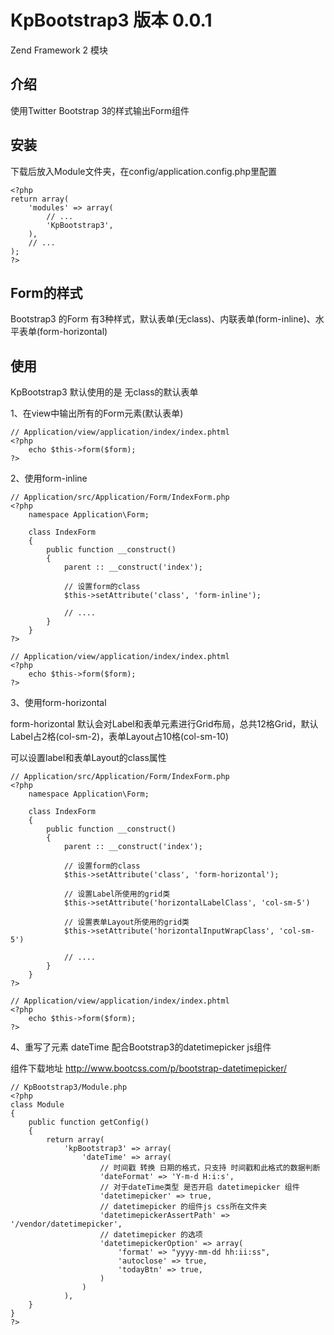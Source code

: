 KpBootstrap3 版本 0.0.1
============
Zend Framework 2 模块

介绍
------

使用Twitter Bootstrap 3的样式输出Form组件

安装
------

下载后放入Module文件夹，在config/application.config.php里配置

    <?php
    return array(
        'modules' => array(
            // ...
            'KpBootstrap3',
        ),
        // ...
    );
    ?>

Form的样式
-----------
Bootstrap3 的Form 有3种样式，默认表单(无class)、内联表单(form-inline)、水平表单(form-horizontal)

使用
-----------
KpBootstrap3 默认使用的是 无class的默认表单

1、在view中输出所有的Form元素(默认表单)

    // Application/view/application/index/index.phtml
    <?php
        echo $this->form($form);
    ?>

2、使用form-inline
    
    // Application/src/Application/Form/IndexForm.php
    <?php
        namespace Application\Form;
    
        class IndexForm
        {
            public function __construct()
            {
                parent :: __construct('index');
                
                // 设置form的class
                $this->setAttribute('class', 'form-inline');
                
                // ....
            }
        }
    ?>
    
    // Application/view/application/index/index.phtml
    <?php
        echo $this->form($form);
    ?>


3、使用form-horizontal

form-horizontal 默认会对Label和表单元素进行Grid布局，总共12格Grid，默认Label占2格(col-sm-2)，表单Layout占10格(col-sm-10)

可以设置label和表单Layout的class属性

    // Application/src/Application/Form/IndexForm.php
    <?php
        namespace Application\Form;
    
        class IndexForm
        {
            public function __construct()
            {
                parent :: __construct('index');
                
                // 设置form的class
                $this->setAttribute('class', 'form-horizontal');
                
                // 设置Label所使用的grid类
                $this->setAttribute('horizontalLabelClass', 'col-sm-5')
                
                // 设置表单Layout所使用的grid类
                $this->setAttribute('horizontalInputWrapClass', 'col-sm-5')
                
                // ....
            }
        }
    ?>
    
    // Application/view/application/index/index.phtml
    <?php
        echo $this->form($form);
    ?>

4、重写了元素 dateTime 配合Bootstrap3的datetimepicker js组件

组件下载地址 http://www.bootcss.com/p/bootstrap-datetimepicker/

    // KpBootstrap3/Module.php
    <?php
    class Module
    {
        public function getConfig()
        {
            return array(
                'kpBootstrap3' => array(
                    'dateTime' => array(
                        // 时间戳 转换 日期的格式，只支持 时间戳和此格式的数据判断
                        'dateFormat' => 'Y-m-d H:i:s',
                        // 对于dateTime类型 是否开启 datetimepicker 组件
                        'datetimepicker' => true,
                        // datetimepicker 的组件js css所在文件夹
                        'datetimepickerAssertPath' => '/vendor/datetimepicker',
                        // datetimepicker 的选项
                        'datetimepickerOption' => array(
                            'format' => "yyyy-mm-dd hh:ii:ss",
                            'autoclose' => true,
                            'todayBtn' => true,
                        )
                    )
                ),
        }
    }
    ?>
